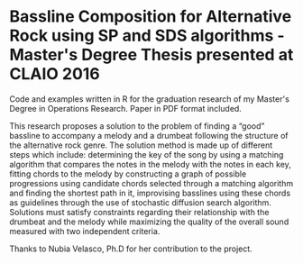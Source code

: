 # Bassline Composition for Alternative Rock using SP and SDS algorithms - Master's Degree Thesis presented at CLAIO 2016

Code and examples written in R for the graduation research of my Master's Degree in Operations Research. Paper in PDF format included.

This research proposes a solution to the problem of finding a “good” bassline to accompany a melody and a drumbeat following the structure of the alternative rock genre. The solution method is made up of different steps which include: determining the key of the song by using a matching algorithm that compares the notes in the melody with the notes in each key, fitting chords to the melody by constructing a graph of possible progressions using candidate chords selected through a matching algorithm and finding the shortest path in it, improvising basslines using these chords as guidelines through the use of stochastic diffusion search algorithm. Solutions must satisfy constraints regarding their relationship with the drumbeat and the melody while maximizing the quality of the overall sound measured with two independent criteria.

Thanks to Nubia Velasco, Ph.D for her contribution to the project.
